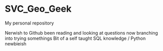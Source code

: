 # SVC_Geo_Geek
My personal repository

Nerwish to Github been reading and looking at questions now branching into trying somethings
Bit of a self taught SQL knowledge / Python newbieish 
